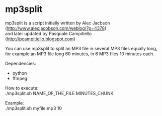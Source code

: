 # mp3split

mp3split is a script initially written by Alec Jacbson (http://www.alecjacobson.com/weblog/?p=4378)  
and later updated by Pasquale Campitiello (http://pcampitiello.blogspot.com)

You can use mp3split to split an MP3 file in several MP3 files equally long,
<br>for example an MP3 file long 60 minutes, in 6 MP3 files 10 minutes each. 


Dependencies:
- python
- ffmpeg

How to execute:
<br>./mp3split.sh NAME_OF_THE_FILE MINUTES_CHUNK

Example:
<br>./mp3split.sh myfile.mp3 10
